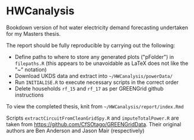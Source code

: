 # HWCanalysis

Bookdown version of hot water electricity demand forecasting undertaken for my Masters thesis.

The report should be fully reproducible by carrying out the following:  
* Define paths to where to store any generated plots ("pFolder") in `filepaths.R` (this appears to be unavoidable as LaTeX does not like the "~" notation)  
* Download UKDS data and extract into `~/HWCanalysis/powerData/`  
* Run `INITIALISE.R` to execute necessary scripts in the correct order  
* Delete households `rf_15` and `rf_17` as per GREENGrid github instructions  

To view the completed thesis, knit from `~/HWCanalysis/report/index.Rmd`

Scripts `extractCircuitFromCleanGridSpy.R` and `imputeTotalPower.R` are taken from https://github.com/CfSOtago/GREENGridData. 
Their original authors are Ben Anderson and Jason Mair (respectively)